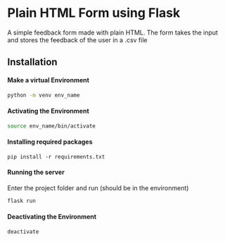 # Plain HTML Form using Flask

A simple feedback form made with plain HTML. The form takes the input and stores the feedback of the user in a .csv file

## Installation

#### Make a virtual Environment

```bash
python -m venv env_name
```

#### Activating the Environment

```bash
source env_name/bin/activate
```

#### Installing required packages

```pip
pip install -r requirements.txt
```

#### Running the server

Enter the project folder and run (should be in the environment)

```bash
flask run
```

#### Deactivating the Environment

```bash
deactivate
```
